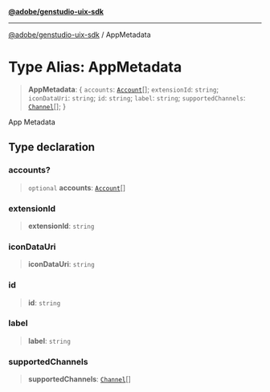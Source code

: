 [**@adobe/genstudio-uix-sdk**](../README.md)

***

[@adobe/genstudio-uix-sdk](../globals.md) / AppMetadata

# Type Alias: AppMetadata

> **AppMetadata**: \{ `accounts`: [`Account`](Account.md)[]; `extensionId`: `string`; `iconDataUri`: `string`; `id`: `string`; `label`: `string`; `supportedChannels`: [`Channel`](Channel.md)[]; \}

App Metadata

## Type declaration

### accounts?

> `optional` **accounts**: [`Account`](Account.md)[]

### extensionId

> **extensionId**: `string`

### iconDataUri

> **iconDataUri**: `string`

### id

> **id**: `string`

### label

> **label**: `string`

### supportedChannels

> **supportedChannels**: [`Channel`](Channel.md)[]
